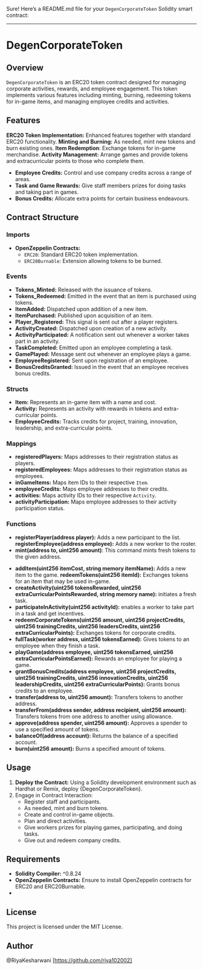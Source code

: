 Sure! Here’s a README.md file for your `DegenCorporateToken` Solidity smart contract:

---

# DegenCorporateToken

## Overview

`DegenCorporateToken` is an ERC20 token contract designed for managing corporate activities, rewards, and employee engagement. This token implements various features including minting, burning, redeeming tokens for in-game items, and managing employee credits and activities.

## Features
**ERC20 Token Implementation:** Enhanced features together with standard ERC20 functionality.
**Minting and Burning:** As needed, mint new tokens and burn existing ones.
**Item Redemption**: Exchange tokens for in-game merchandise.
**Activity Management:** Arrange games and provide tokens and extracurricular points to those who complete them.
- **Employee Credits:** Control and use company credits across a range of areas.
- **Task and Game Rewards:** Give staff members prizes for doing tasks and taking part in games.
- **Bonus Credits:** Allocate extra points for certain business endeavours.
## Contract Structure

### Imports

- **OpenZeppelin Contracts:**
  - `ERC20`: Standard ERC20 token implementation.
  - `ERC20Burnable`: Extension allowing tokens to be burned.

### Events

- **Tokens_Minted:** Released with the issuance of tokens.
- **Tokens_Redeemed:** Emitted in the event that an item is purchased using tokens.
- **ItemAdded:** Dispatched upon addition of a new item.
- **ItemPurchased:** Published upon acquisition of an item.
- **Player_Registered:** This signal is sent out after a player registers.
- **ActivityCreated:** Dispatched upon creation of a new activity.
- **ActivityParticipated:** A notification sent out whenever a worker takes part in an activity.
- **TaskCompleted:** Emitted upon an employee completing a task.
- **GamePlayed:** Message sent out whenever an employee plays a game.
- **EmployeeRegistered:** Sent upon registration of an employee.
- **BonusCreditsGranted:** Issued in the event that an employee receives bonus credits.

### Structs

- **Item:** Represents an in-game item with a name and cost.
- **Activity:** Represents an activity with rewards in tokens and extra-curricular points.
- **EmployeeCredits:** Tracks credits for project, training, innovation, leadership, and extra-curricular points.

### Mappings

- **registeredPlayers:** Maps addresses to their registration status as players.
- **registeredEmployees:** Maps addresses to their registration status as employees.
- **inGameItems:** Maps item IDs to their respective `Item`.
- **employeeCredits:** Maps employee addresses to their credits.
- **activities:** Maps activity IDs to their respective `Activity`.
- **activityParticipation:** Maps employee addresses to their activity participation status.

### Functions

* **registerPlayer(address player):** Adds a new participant to the list.
**registerEmployee(address employee):** Adds a new worker to the roster.
* **mint(address to, uint256 amount)**: This command mints fresh tokens to the given address.
- **addItem(uint256 itemCost, string memory itemName):** Adds a new item to the game.
**redeemTokens(uint256 itemId):** Exchanges tokens for an item that may be used in-game.
- **createActivity(uint256 tokensRewarded, uint256 extraCurricularPointsRewarded, string memory name):** initiates a fresh task.
- **participateInActivity(uint256 activityId):** enables a worker to take part in a task and get incentives.
- **redeemCorporateTokens(uint256 amount, uint256 projectCredits, uint256 trainingCredits, uint256 leadersCredits, uint256 extraCurricularPoints):** Exchanges tokens for corporate credits.
- **fullTask(worker address, uint256 tokensEarned):** Gives tokens to an employee when they finish a task.
- **playGame(address employee, uint256 tokensEarned, uint256 extraCurricularPointsEarned):** Rewards an employee for playing a game.
- **grantBonusCredits(address employee, uint256 projectCredits, uint256 trainingCredits, uint256 innovationCredits, uint256 leadershipCredits, uint256 extraCurricularPoints):** Grants bonus credits to an employee.
- **transfer(address to, uint256 amount):** Transfers tokens to another address.
- **transferFrom(address sender, address recipient, uint256 amount):** Transfers tokens from one address to another using allowance.
- **approve(address spender, uint256 amount):** Approves a spender to use a specified amount of tokens.
- **balanceOf(address account):** Returns the balance of a specified account.
- **burn(uint256 amount):** Burns a specified amount of tokens.

## Usage

1. **Deploy the Contract:** Using a Solidity development environment such as Hardhat or Remix, deploy {DegenCorporateToken}.
2. Engage in Contract Interaction:
   - Register staff and participants.
   - As needed, mint and burn tokens.
   - Create and control in-game objects.
   - Plan and direct activities.
   - Give workers prizes for playing games, participating, and doing tasks.
   - Give out and redeem company credits.
## Requirements

- **Solidity Compiler:** ^0.8.24
- **OpenZeppelin Contracts:** Ensure to install OpenZeppelin contracts for ERC20 and ERC20Burnable.
- 
## License

This project is licensed under the MIT License.

## Author

 @RiyaKesharwani [https://github.com/riya102002]

